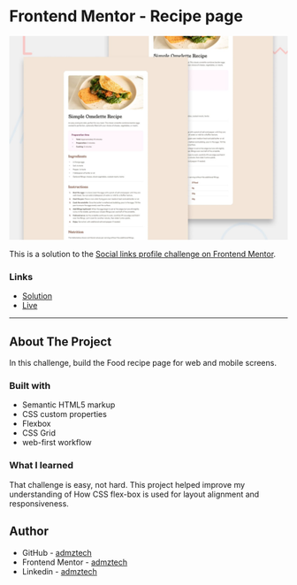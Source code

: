 # Frontend Mentor - Recipe page

![Design preview for the Recipe page coding challenge](./design/desktop-preview.jpg)

This is a solution to the [Social links profile challenge on Frontend Mentor](https://www.frontendmentor.io/challenges/recipe-page-KiTsR8QQKm).

### Links

- [Solution](https://www.frontendmentor.io/solutions/recipe-page-8BNKj_omXH)
- [Live](https://admztech.github.io/Recipe-page/)
<hr>

## About The Project

In this challenge, build the Food recipe page for web and mobile screens. 

### Built with

- Semantic HTML5 markup
- CSS custom properties
- Flexbox
- CSS Grid
- web-first workflow

### What I learned

That challenge is easy, not hard. This project helped improve my understanding of How CSS flex-box is used for layout alignment and responsiveness.

## Author

- GitHub - [admztech](https://github.com/admztech)
- Frontend Mentor - [admztech](https://www.frontendmentor.io/profile/yourusername)
- Linkedin - [admztech](https://www.linkedin.com/in/admztech/)
